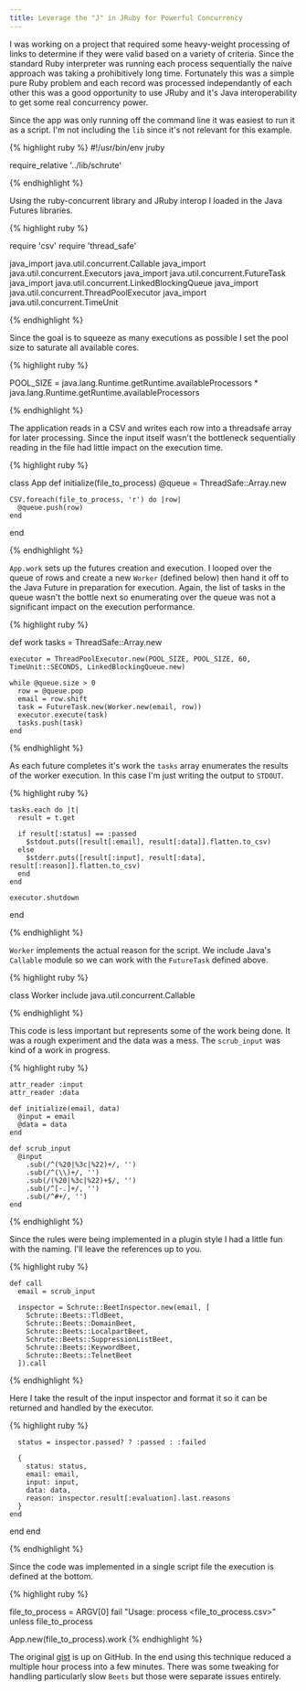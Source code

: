 ```yaml
---
title: Leverage the "J" in JRuby for Powerful Concurrency
---
```


<p>I was working on a project that required some heavy-weight processing of links to determine if they were valid based on a variety of criteria. Since the standard Ruby interpreter was running each process sequentially the naive approach was taking a prohibitively long time. Fortunately this was a simple pure Ruby problem and each record was processed independantly of each other this was a good opportunity to use JRuby and it's Java interoperability to get some real concurrency power.</p>

<p>Since the app was only running off the command line it was easiest to run it as a script. I'm not including the <code>lib</code> since it's not relevant for this example.</p>

{% highlight ruby %}
#!/usr/bin/env jruby

require_relative '../lib/schrute'

{% endhighlight %}

<p>Using the ruby-concurrent library and JRuby interop I loaded in the Java Futures libraries.</p>

{% highlight ruby %}

require 'csv'
require 'thread_safe'

java_import java.util.concurrent.Callable
java_import java.util.concurrent.Executors
java_import java.util.concurrent.FutureTask
java_import java.util.concurrent.LinkedBlockingQueue
java_import java.util.concurrent.ThreadPoolExecutor
java_import java.util.concurrent.TimeUnit

{% endhighlight %}

<p>Since the goal is to squeeze as many executions as possible I set the pool size to saturate all available cores.</p>

{% highlight ruby %}

POOL_SIZE = java.lang.Runtime.getRuntime.availableProcessors * java.lang.Runtime.getRuntime.availableProcessors

{% endhighlight %}

<p>The application reads in a CSV and writes each row into a threadsafe array for later processing. Since the input itself wasn't the bottleneck sequentially reading in the file had little impact on the execution time.</p>

{% highlight ruby %}

class App
  def initialize(file_to_process)
    @queue = ThreadSafe::Array.new

    CSV.foreach(file_to_process, 'r') do |row|
      @queue.push(row)
    end
  end

{% endhighlight %}

<p><code>App.work</code> sets up the futures creation and execution. I looped over the queue of rows and create a new <code>Worker</code> (defined below) then hand it off to the Java Future in preparation for execution. Again, the list of tasks in the queue wasn't the bottle next so enumerating over the queue was not a significant impact on the execution performance.</p>

{% highlight ruby %}

  def work
    tasks = ThreadSafe::Array.new

    executor = ThreadPoolExecutor.new(POOL_SIZE, POOL_SIZE, 60, TimeUnit::SECONDS, LinkedBlockingQueue.new)

    while @queue.size > 0
      row = @queue.pop
      email = row.shift
      task = FutureTask.new(Worker.new(email, row))
      executor.execute(task)
      tasks.push(task)
    end

{% endhighlight %}

<p>As each future completes it's work the <code>tasks</code> array enumerates the results of the worker execution. In this case I'm just writing the output to <code>STDOUT</code>.</p>

{% highlight ruby %}

    tasks.each do |t|
      result = t.get

      if result[:status] == :passed
        $stdout.puts([result[:email], result[:data]].flatten.to_csv)
      else
        $stderr.puts([result[:input], result[:data], result[:reason]].flatten.to_csv)
      end
    end

    executor.shutdown
  end

{% endhighlight %}

<p><code>Worker</code> implements the actual reason for the script. We include Java's <code>Callable</code> module so we can work with the <code>FutureTask</code> defined above.</p>

{% highlight ruby %}

  class Worker
    include java.util.concurrent.Callable

{% endhighlight %}

<p>This code is less important but represents some of the work being done. It was a rough experiment and the data was a mess. The <code>scrub_input</code> was kind of a work in progress.</p>

{% highlight ruby %}

    attr_reader :input
    attr_reader :data

    def initialize(email, data)
      @input = email
      @data = data
    end

    def scrub_input
      @input
        .sub(/^(%20|%3c|%22)+/, '')
        .sub(/^(\\)+/, '')
        .sub(/(%20|%3c|%22)+$/, '')
        .sub(/^[-.]+/, '')
        .sub(/^#+/, '')
    end

{% endhighlight %}

<p>Since the rules were being implemented in a plugin style I had a little fun with the naming. I'll leave the references up to you.</p>

{% highlight ruby %}

    def call
      email = scrub_input

      inspector = Schrute::BeetInspector.new(email, [
        Schrute::Beets::TldBeet,
        Schrute::Beets::DomainBeet,
        Schrute::Beets::LocalpartBeet,
        Schrute::Beets::SuppressionListBeet,
        Schrute::Beets::KeywordBeet,
        Schrute::Beets::TelnetBeet
      ]).call

{% endhighlight %}

<p>Here I take the result of the input inspector and format it so it can be returned and handled by the executor.</p>

{% highlight ruby %}

      status = inspector.passed? ? :passed : :failed

      {
        status: status,
        email: email,
        input: input,
        data: data,
        reason: inspector.result[:evaluation].last.reasons
      }
    end
  end
end

{% endhighlight %}

<p>Since the code was implemented in a single script file the execution is defined at the bottom.</p>

{% highlight ruby %}

file_to_process = ARGV[0]
fail "Usage: process <file_to_process.csv>" unless file_to_process

App.new(file_to_process).work
{% endhighlight %}

<p>The original <a href="https://gist.github.com/just3ws/e0c6b47f22a32ad16f1a" target="_blank">gist</a> is up on GitHub. In the end using this technique reduced a multiple hour process into a few minutes. There was some tweaking for handling particularly slow <code>Beets</code> but those were separate issues entirely.</p>
